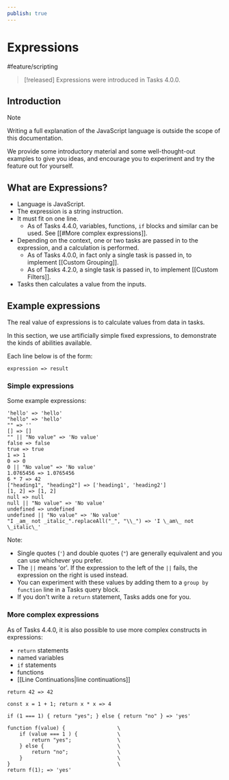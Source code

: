 ```yaml
---
publish: true
---
```


# Expressions

<span class="related-pages">#feature/scripting</span>

> [!released]
> Expressions were introduced in Tasks 4.0.0.

## Introduction

> [!Note]
> Writing a full explanation of the JavaScript language is outside the scope of this documentation.
>
> We provide some introductory material and some well-thought-out examples to give you ideas, and encourage you to experiment and try the feature out for yourself.

## What are Expressions?

- Language is JavaScript.
- The expression is a string instruction.
- It must fit on one line.
  - As of Tasks 4.4.0, variables, functions, `if` blocks and similar can be used. See [[#More complex expressions]].
- Depending on the context, one or two tasks are passed in to the expression, and a calculation is performed.
  - As of Tasks 4.0.0, in fact only a single task is passed in, to implement [[Custom Grouping]].
  - As of Tasks 4.2.0, a single task is passed in, to implement [[Custom Filters]].
- Tasks then calculates a value from the inputs.

## Example expressions

The real value of expressions is to calculate values from data in tasks.

In this section, we use artificially simple fixed expressions, to demonstrate the kinds of abilities available.

Each line below is of the form:

~~~text
expression => result
~~~

### Simple expressions

Some example expressions:

<!-- placeholder to force blank line before included text --><!-- include: Expression.test.Expression_result.approved.md -->

~~~text
'hello' => 'hello'
"hello" => 'hello'
"" => ''
[] => []
"" || "No value" => 'No value'
false => false
true => true
1 => 1
0 => 0
0 || "No value" => 'No value'
1.0765456 => 1.0765456
6 * 7 => 42
["heading1", "heading2"] => ['heading1', 'heading2']
[1, 2] => [1, 2]
null => null
null || "No value" => 'No value'
undefined => undefined
undefined || "No value" => 'No value'
"I _am_ not _italic_".replaceAll("_", "\\_") => 'I \_am\_ not \_italic\_'
~~~

<!-- placeholder to force blank line after included text --><!-- endInclude -->

Note:

- Single quotes (`'`) and double quotes (`"`) are generally equivalent and you can use whichever you prefer.
- The `||` means 'or'. If the expression to the left of the `||` fails, the expression on the right is used instead.
- You can experiment with these values by adding them to a `group by function` line in a Tasks query block.
- If you don't write a `return` statement, Tasks adds one for you.

### More complex expressions

As of Tasks 4.4.0, it is also possible to use more complex constructs in expressions:

- `return` statements
- named variables
- `if` statements
- functions
- [[Line Continuations|line continuations]]

<!-- placeholder to force blank line before included text --><!-- include: Expression.test.Expression_returns_and_functions.approved.md -->

~~~text
return 42 => 42

const x = 1 + 1; return x * x => 4

if (1 === 1) { return "yes"; } else { return "no" } => 'yes'

function f(value) {                 \
    if (value === 1 ) {             \
        return "yes";               \
    } else {                        \
        return "no";                \
    }                               \
}                                   \
return f(1); => 'yes'
~~~

<!-- placeholder to force blank line after included text --><!-- endInclude -->
